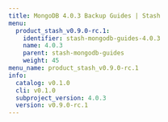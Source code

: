 ```yaml
---
title: MongoDB 4.0.3 Backup Guides | Stash
menu:
  product_stash_v0.9.0-rc.1:
    identifier: stash-mongodb-guides-4.0.3
    name: 4.0.3
    parent: stash-mongodb-guides
    weight: 45
menu_name: product_stash_v0.9.0-rc.1
info:
  catalog: v0.1.0
  cli: v0.1.0
  subproject_version: 4.0.3
  version: v0.9.0-rc.1
---
```


